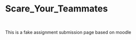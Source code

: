 # Scare_Your_Teammates

<a name="readme-top"></a>

<!-- PROJECT LOGO -->
<br/>
<div align="center>
  <img src="https://user-images.githubusercontent.com/92348692/210743545-f9dd3138-d927-4432-81fa-96f879ecf11f.png" alt="logo" height="100">
</div>

This is a fake assignment submission page based on moodle
